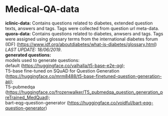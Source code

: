 # Medical-QA-data
**iclinic-data:**
Contains questions related to diabetes, extended question texts, answers and tags. Tags were collected from question url meta-data.  
**quora-data:**
Contains questions related to diabetes, anwsers and tags. Tags were assigned using glossary terms from the international diabetes forum (IDF) (https://www.idf.org/aboutdiabetes/what-is-diabetes/glossary.html) *LAST UPDATE: 18/06/2019*.   
**generated questions:**   
models used to generate questions:  
default (https://huggingface.co/valhalla/t5-base-e2e-qg);  
T5-base fine-tuned on SQuAD for Question Generation (https://huggingface.co/mrm8488/t5-base-finetuned-question-generation-ap);  
T5-pubmedqa (https://huggingface.co/frozenwalker/T5_pubmedqa_question_generation_preTrained_MedQuad);  
bart-eqg-question-generator (https://huggingface.co/voidful/bart-eqg-question-generator)
